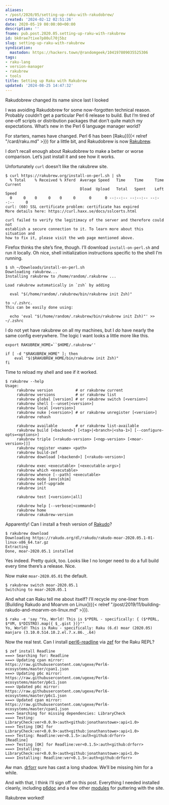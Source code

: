 ```yaml
---
aliases:
- /post/2020/05/setting-up-raku-with-rakudobrew/
created: '2024-02-12 02:51:26'
date: 2020-05-19 00:00:00+00:00
description: ''
fname: pub.post.2020.05.setting-up-raku-with-rakubrew
id: bk0rae7tixe7p80ul70j5bz
slug: setting-up-raku-with-rakubrew
syndication:
  mastodon: https://hackers.town/@randomgeek/104197809035525306
tags:
- raku-lang
- version-manager
- rakubrew
- tools
title: Setting up Raku with Rakubrew
updated: '2024-08-25 14:47:32'
---
```


Rakudobrew changed its name since last I looked

<!--more-->

I was avoiding Rakudobrew for some now-forgotten technical reason.  Probably couldn’t get a particular Perl 6 release to build.  But I’m tired of one-off scripts or distribution packages that don’t quite match my expectations. What’s new in the Perl 6 language manager world?

For starters, names have changed.  Perl 6 has been [Raku]({{< relref "/card/raku.md" >}}) for a little bit, and Rakudobrew is now [Rakubrew](https://rakubrew.org/).

I don’t recall enough about Rakudobrew to make a better or worse comparison. Let’s just install it and see how it works.

Unfortunately `curl` doesn’t like the rakubrew site.

``` text
$ curl https://rakubrew.org/install-on-perl.sh | sh
  % Total    % Received % Xferd  Average Speed   Time    Time     Time  Current
                                 Dload  Upload   Total   Spent    Left  Speed
  0     0    0     0    0     0      0      0 --:--:-- --:--:-- --:--:--     0
curl: (60) SSL certificate problem: certificate has expired
More details here: https://curl.haxx.se/docs/sslcerts.html

curl failed to verify the legitimacy of the server and therefore could not
establish a secure connection to it. To learn more about this situation and
how to fix it, please visit the web page mentioned above.
```

Firefox thinks the site’s fine, though.  I’ll download `install-on-perl.sh` and run it locally.  Oh nice, shell initialization instructions specific to the shell I’m running.

```console
$ sh ~/Downloads/install-on-perl.sh
Downloading rakubrew...
Installing rakubrew to /home/random/.rakubrew ...

Load rakubrew automatically in `zsh` by adding

  eval "$(/home/random/.rakubrew/bin/rakubrew init Zsh)"

to ~/.zshrc.
This can be easily done using:

  echo 'eval "$(/home/random/.rakubrew/bin/rakubrew init Zsh)"' >> ~/.zshrc
```

I do not yet have rakubrew on all my machines, but I *do* have nearly the same config everywhere.  The logic I want looks a little more like this.

``` bash{title="~/.zshenv"}
export RAKUBREW_HOME=``$HOME/.rakubrew''

if [ -d "$RAKUBREW_HOME" ]; then
    eval "$($RAKUBREW_HOME/bin/rakubrew init Zsh)"
fi
```

Time to reload my shell and see if it worked.

```console
$ rakubrew --help
Usage:
     rakubrew version          # or rakubrew current
     rakubrew versions         # or rakubrew list
     rakubrew global [version] # or rakubrew switch [<version>]
     rakubrew shell [--unset|<version>]
     rakubrew local [<version>]
     rakubrew nuke [<version>] # or rakubrew unregister [<version>]
     rakubrew rehash

     rakubrew available        # or rakubrew list-available
     rakubrew build [<backend>] [<tag>|<branch>|<sha-1>] [--configure-opts=<options>]
     rakubrew triple [<rakudo-version> [<nqp-version> [<moar-version>]]]
     rakubrew register <name> <path>
     rakubrew build-zef
     rakubrew download [<backend>] [<rakudo-version>]

     rakubrew exec <executable> [<executable-args>]
     rakubrew which <executable>
     rakubrew whence [--path] <executable>
     rakubrew mode [env|shim]
     rakubrew self-upgrade
     rakubrew init

     rakubrew test [<version>|all]

     rakubrew help [--verbose|<command>]
     rakubrew home
     rakubrew rakubrew-version
```

Apparently!  Can I install a fresh version of [Rakudo](https://rakudo.org)?

```console
$ rakubrew download
Downloading https://rakudo.org/dl/rakudo/rakudo-moar-2020.05.1-01-linux-x86_64.tar.gz
Extracting
Done, moar-2020.05.1 installed
```

Yes indeed.  Pretty quick, too.  Looks like I no longer need to do a full build every time there’s a release.  Nice.

Now make `moar-2020.05.01` the default.

```console
$ rakubrew switch moar-2020.05.1
Switching to moar-2020.05.1
```

And what can Raku tell me about itself?  I’ll recycle my one-liner from [Building Rakudo and Moarvm on Linux]({{< relref "/post/2019/11/building-rakudo-and-moarvm-on-linux.md" >}}).

```console
$ raku -e 'say "Yo, World! This is $*PERL - specifically: { ($*PERL, $*VM, $*DISTRO).map({ $_.gist })}"'
Yo, World! This is Raku - specifically: Raku (6.d) moar (2020.05) manjaro (3.10.0.514.10.2.el.7.x.86._.64)
```

Now the real test.  Can I install [perl6-readline](https://github.com/drforr/perl6-readline) via [zef](https://github.com/ugexe/zef) for the Raku REPL?

``` text
$ zef install Readline
===> Searching for: Readline
===> Updating cpan mirror: https://raw.githubusercontent.com/ugexe/Perl6-ecosystems/master/cpan1.json
===> Updating p6c mirror: https://raw.githubusercontent.com/ugexe/Perl6-ecosystems/master/p6c1.json
===> Updated p6c mirror: https://raw.githubusercontent.com/ugexe/Perl6-ecosystems/master/p6c1.json
===> Updated cpan mirror: https://raw.githubusercontent.com/ugexe/Perl6-ecosystems/master/cpan1.json
===> Searching for missing dependencies: LibraryCheck
===> Testing: LibraryCheck:ver<0.0.9>:auth<github:jonathanstowe>:api<1.0>
===> Testing [OK] for LibraryCheck:ver<0.0.9>:auth<github:jonathanstowe>:api<1.0>
===> Testing: Readline:ver<0.1.5>:auth<github:drforr>
[Readline]
===> Testing [OK] for Readline:ver<0.1.5>:auth<github:drforr>
===> Installing: LibraryCheck:ver<0.0.9>:auth<github:jonathanstowe>:api<1.0>
===> Installing: Readline:ver<0.1.5>:auth<github:drforr>
```

Aw man. [drforr](https://news.perlfoundation.org/post/remembering-jeff-goff) sure has cast a long shadow.  We’ll be missing him for a while.

And with that, I think I’ll sign off on this post.  Everything I needed installed cleanly, including [p6doc](https://github.com/Raku/doc) and a few other [modules](https://modules.raku.org) for puttering with the site.

Rakubrew worked!